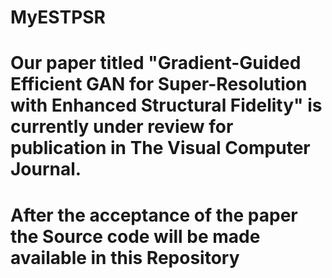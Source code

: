 # MyESTPSR
# Our paper titled "Gradient-Guided Efficient GAN for Super-Resolution with Enhanced Structural Fidelity" is currently under review for publication in The Visual Computer Journal.
# After the acceptance of the paper the Source code will be made available in this Repository
